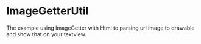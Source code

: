 ImageGetterUtil
===============
The example using ImageGetter with Html to parsing url image to drawable and show that on your textview.
